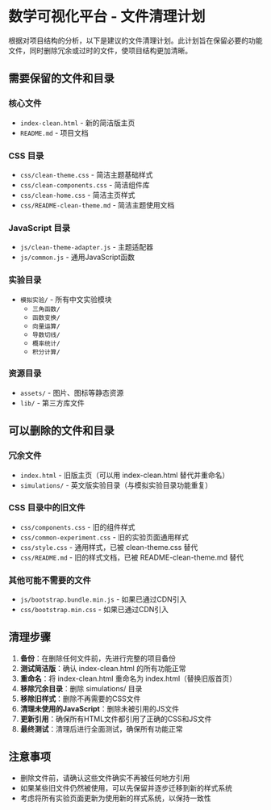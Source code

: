 # 数学可视化平台 - 文件清理计划

根据对项目结构的分析，以下是建议的文件清理计划。此计划旨在保留必要的功能文件，同时删除冗余或过时的文件，使项目结构更加清晰。

## 需要保留的文件和目录

### 核心文件
- `index-clean.html` - 新的简洁版主页
- `README.md` - 项目文档

### CSS 目录
- `css/clean-theme.css` - 简洁主题基础样式
- `css/clean-components.css` - 简洁组件库
- `css/clean-home.css` - 简洁主页样式
- `css/README-clean-theme.md` - 简洁主题使用文档

### JavaScript 目录
- `js/clean-theme-adapter.js` - 主题适配器
- `js/common.js` - 通用JavaScript函数

### 实验目录
- `模拟实验/` - 所有中文实验模块
  - `三角函数/`
  - `函数变换/`
  - `向量运算/`
  - `导数切线/`
  - `概率统计/`
  - `积分计算/`

### 资源目录
- `assets/` - 图片、图标等静态资源
- `lib/` - 第三方库文件

## 可以删除的文件和目录

### 冗余文件
- `index.html` - 旧版主页（可以用 index-clean.html 替代并重命名）
- `simulations/` - 英文版实验目录（与模拟实验目录功能重复）

### CSS 目录中的旧文件
- `css/components.css` - 旧的组件样式
- `css/common-experiment.css` - 旧的实验页面通用样式
- `css/style.css` - 通用样式，已被 clean-theme.css 替代
- `css/README.md` - 旧的样式文档，已被 README-clean-theme.md 替代

### 其他可能不需要的文件
- `js/bootstrap.bundle.min.js` - 如果已通过CDN引入
- `css/bootstrap.min.css` - 如果已通过CDN引入

## 清理步骤

1. **备份**：在删除任何文件前，先进行完整的项目备份
2. **测试简洁版**：确认 index-clean.html 的所有功能正常
3. **重命名**：将 index-clean.html 重命名为 index.html（替换旧版首页）
4. **移除冗余目录**：删除 simulations/ 目录
5. **移除旧样式**：删除不再需要的CSS文件
6. **清理未使用的JavaScript**：删除未被引用的JS文件
7. **更新引用**：确保所有HTML文件都引用了正确的CSS和JS文件
8. **最终测试**：清理后进行全面测试，确保所有功能正常

## 注意事项

- 删除文件前，请确认这些文件确实不再被任何地方引用
- 如果某些旧文件仍然被使用，可以先保留并逐步迁移到新的样式系统
- 考虑将所有实验页面更新为使用新的样式系统，以保持一致性 
